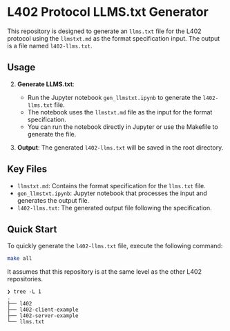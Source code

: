 # L402 Protocol LLMS.txt Generator

This repository is designed to generate an `llms.txt` file for the L402 protocol using the `llmstxt.md` as the format specification input. The output is a file named `l402-llms.txt`.

## Usage


2. **Generate LLMS.txt**:
   - Run the Jupyter notebook `gen_llmstxt.ipynb` to generate the `l402-llms.txt` file.
   - The notebook uses the `llmstxt.md` file as the input for the format specification.
   - You can run the notebook directly in Jupyter or use the Makefile to generate the file.

3. **Output**: The generated `l402-llms.txt` will be saved in the root directory.

## Key Files

- `llmstxt.md`: Contains the format specification for the `llms.txt` file.
- `gen_llmstxt.ipynb`: Jupyter notebook that processes the input and generates the output file.
- `l402-llms.txt`: The generated output file following the specification.

## Quick Start

To quickly generate the `l402-llms.txt` file, execute the following command:

```bash
make all
```

It assumes that this repository is at the same level as the other L402 repositories.

```
❯ tree -L 1
.
├── l402
├── l402-client-example
├── l402-server-example
└── llms.txt
```